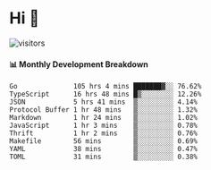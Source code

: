 # Hi 👋
 
![visitors](https://visitor-badge.glitch.me/badge?page_id=sorcererxw.sorcererx)

#### 📊 Monthly Development Breakdown

<!--START_SECTION:waka-->
```text
Go              105 hrs 4 mins ███████▓░░ 76.62%
TypeScript      16 hrs 48 mins █▒░░░░░░░░ 12.26%
JSON            5 hrs 41 mins  ▒░░░░░░░░░ 4.14%
Protocol Buffer 1 hr 48 mins   ▒░░░░░░░░░ 1.32%
Markdown        1 hr 24 mins   ▒░░░░░░░░░ 1.02%
JavaScript      1 hr 3 mins    ▒░░░░░░░░░ 0.78%
Thrift          1 hr 2 mins    ▒░░░░░░░░░ 0.76%
Makefile        56 mins        ▒░░░░░░░░░ 0.69%
YAML            38 mins        ▒░░░░░░░░░ 0.47%
TOML            31 mins        ▒░░░░░░░░░ 0.38%
```
<!--END_SECTION:waka-->
